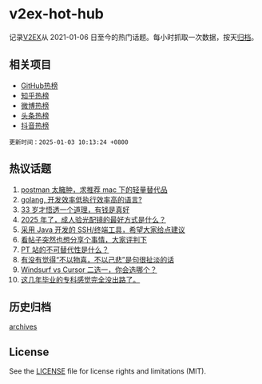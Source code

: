 # v2ex-hot-hub

 记录[V2EX](https://www.v2ex.com/)从 2021-01-06 日至今的热门话题。每小时抓取一次数据，按天[归档](archives)。
 
 ## 相关项目

- [GitHub热榜](https://github.com/lonnyzhang423/github-hot-hub)
- [知乎热榜](https://github.com/lonnyzhang423/zhihu-hot-hub)
- [微博热榜](https://github.com/lonnyzhang423/weibo-hot-hub)
- [头条热榜](https://github.com/lonnyzhang423/toutiao-hot-hub)
- [抖音热榜](https://github.com/lonnyzhang423/douyin-hot-hub)


 `更新时间：2025-01-03 10:13:24 +0800`

## 热议话题

1. [postman 太臃肿，求推荐 mac 下的轻量替代品](https://www.v2ex.com/t/1101928)
1. [golang, 开发效率低执行效率高的语言?](https://www.v2ex.com/t/1101972)
1. [33 岁才悟透一个道理，有钱是真好](https://www.v2ex.com/t/1101991)
1. [2025 年了，成人验光配镜的最好方式是什么？](https://www.v2ex.com/t/1101916)
1. [采用 Java 开发的 SSH/终端工具，希望大家给点建议](https://www.v2ex.com/t/1101966)
1. [看帖子突然也想分享个事情，大家评判下](https://www.v2ex.com/t/1102040)
1. [PT 站的不可替代性是什么？](https://www.v2ex.com/t/1101920)
1. [有没有觉得“不以物喜，不以己悲”是句很扯淡的话](https://www.v2ex.com/t/1102171)
1. [Windsurf vs Cursor 二选一，你会选哪个？](https://www.v2ex.com/t/1101982)
1. [这几年毕业的专科感觉完全没出路了。](https://www.v2ex.com/t/1101974)

## 历史归档

[archives](archives)

## License

See the [LICENSE](LICENSE) file for license rights and limitations (MIT).
